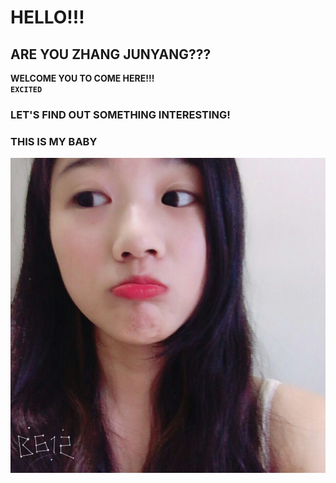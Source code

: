 # HELLO!!!   
## ARE YOU ZHANG JUNYANG???   
**WELCOME YOU TO COME HERE!!!**   
**`EXCITED`**   
### LET'S FIND OUT SOMETHING INTERESTING!   
### THIS IS MY BABY
![image](https://github.com/zTonyz/zTonyz.github.io/blob/master/mmexport1498202055093.jpg)

